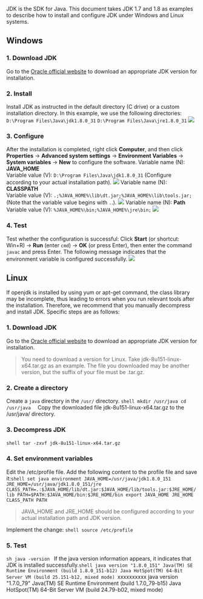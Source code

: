 
JDK is the SDK for Java. This document takes JDK 1.7 and 1.8 as examples to describe how to install and configure JDK under Windows and Linux systems.

## Windows
### 1. Download JDK
Go to the [Oracle official website](http://www.oracle.com/technetwork/java/javase/downloads/jdk8-downloads-2133151.html) to download an appropriate JDK version for installation.
### 2. Install
Install JDK as instructed in the default directory (C drive) or a custom installation directory. In this example, we use the following directories:
`D:\Program Files\Java\jdk1.8.0_31`
`D:\Program Files\Java\jre1.8.0_31`
![](//mc.qcloudimg.com/static/img/0652f9759c4f7fa7e61aa406ca1ad822/image.png)
### 3. Configure
After the installation is completed, right click **Computer**, and then click **Properties** -> **Advanced system settings** -> **Environment Variables** -> **System variables** -> **New** to configure the software.
Variable name (N): **JAVA_HOME**   
Variable value (V): `D:\Program Files\Java\jdk1.8.0_31` (Configure according to your actual installation path).
![](//mc.qcloudimg.com/static/img/f02f0ec6b87576f32fbade9cd8d55c1e/image.png)
Variable name (N): **CLASSPATH**   
Variable value (V): `.;%JAVA_HOME%\lib\dt.jar;%JAVA_HOME%\lib\tools.jar;` (Note that the variable value begins with `.`.).
![](//mc.qcloudimg.com/static/img/d2c87f5ce4c2927f5e9ca9d20e4478d6/image.png)
Variable name (N): **Path**
Variable value (V): `%JAVA_HOME%\bin;%JAVA_HOME%\jre\bin;`
![](//mc.qcloudimg.com/static/img/5ee8cc105d52f9052cc49251ce88ed9a/image.png)
### 4. Test
Test whether the configuration is successful: Click **Start** (or shortcut: Win+R) -> **Run** (enter `cmd`) -> **OK** (or press Enter), then enter the command `javac` and press Enter. The following message indicates that the environment variable is configured successfully.
![](//mc.qcloudimg.com/static/img/83f8417d6f540c20182267acba29f2ad/image.png)

## Linux
If openjdk is installed by using yum or apt-get command, the class library may be incomplete, thus leading to errors when you run relevant tools after the installation. Therefore, we recommend that you manually decompress and install JDK. Specific steps are as follows:

### 1. Download JDK
Go to the [Oracle official website](http://www.oracle.com/technetwork/java/javase/downloads/jdk8-downloads-2133151.html)  to download an appropriate JDK version for installation.
>You need to download a version for Linux. Take jdk-8u151-linux-x64.tar.gz as an example. The file you downloaded may be another version, but the suffix of your file must be .tar.gz.

### 2. Create a directory 
Create a `java` directory in the `/usr/` directory.
​```shell
mkdir /usr/java
cd /usr/java 
​```
Copy the downloaded file jdk-8u151-linux-x64.tar.gz to the /usr/java/ directory. 

### 3. Decompress JDK
​```shell
tar -zxvf jdk-8u151-linux-x64.tar.gz 
​```

### 4. Set environment variables
Edit the /etc/profile file. Add the following content to the profile file and save it:
​```shell
set java environment
JAVA_HOME=/usr/java/jdk1.8.0_151        
JRE_HOME=/usr/java/jdk1.8.0_151/jre     
CLASS_PATH=.:$JAVA_HOME/lib/dt.jar:$JAVA_HOME/lib/tools.jar:$JRE_HOME/lib
PATH=$PATH:$JAVA_HOME/bin:$JRE_HOME/bin
export JAVA_HOME JRE_HOME CLASS_PATH PATH 
​```
>JAVA_HOME and JRE_HOME should be configured according to your actual installation path and JDK version.

Implement the change:
​```shell
source /etc/profile 
​```

### 5. Test
​```sh
java -version
​```
If the java version information appears, it indicates that JDK is installed successfully.
​```shell
java version "1.8.0_151"
Java(TM) SE Runtime Environment (build 1.8.0_151-b12)
Java HotSpot(TM) 64-Bit Server VM (build 25.151-b12, mixed mode)
​```xxxxxxxxxx java version "1.7.0_79" Java(TM) SE Runtime Environment (build 1.7.0_79-b15) Java HotSpot(TM) 64-Bit Server VM (build 24.79-b02, mixed mode) 
```

